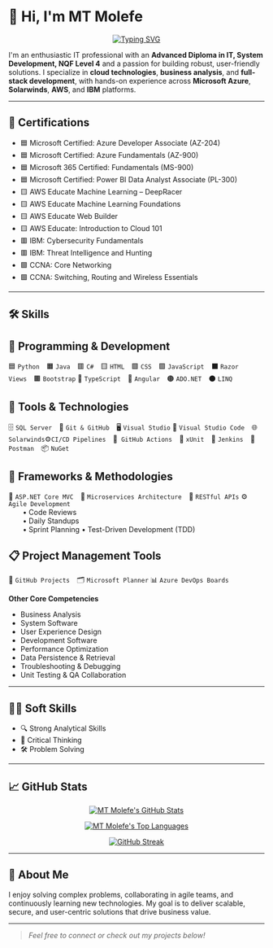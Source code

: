 # 👋 Hi, I'm **MT Molefe**
<p align="center">
  <a href="https://github.com/MT-Molefe">
    <img src="https://readme-typing-svg.demolab.com?font=Fira+Code&weight=600&size=25&pause=1000&color=007BFF&vCenter=true&width=490&lines=Full-stack+developer;APIs;asp.net+MVC;SOLARWINDS;AWS;CCNA;IBM" alt="Typing SVG">
  </a>
</p>

I'm an enthusiastic IT professional with an **Advanced Diploma in IT, System Development, NQF Level 4** and a passion for building robust, user-friendly solutions. I specialize in **cloud technologies**, **business analysis**, and **full-stack development**, with hands-on experience across **Microsoft Azure**, **Solarwinds**, **AWS**, and **IBM** platforms.

---

## 🪪 Certifications

- 🟦 Microsoft Certified: Azure Developer Associate (AZ-204)  
- 🟦 Microsoft Certified: Azure Fundamentals (AZ-900)  
- 🟦 Microsoft 365 Certified: Fundamentals (MS-900)  
- 🟦 Microsoft Certified: Power BI Data Analyst Associate (PL-300)  
- 🟨 AWS Educate Machine Learning – DeepRacer  
- 🟨 AWS Educate Machine Learning Foundations  
- 🟨 AWS Educate Web Builder  
- 🟨 AWS Educate: Introduction to Cloud 101  
- 🟥 IBM: Cybersecurity Fundamentals  
- 🟥 IBM: Threat Intelligence and Hunting  
- 🟩 CCNA: Core Networking  
- 🟩 CCNA: Switching, Routing and Wireless Essentials  

---

## 🛠️ Skills

## 🎨 Programming & Development
🟦 `Python` 🟧 `Java` 🟥 `C#` 🟨 `HTML` 🟩 `CSS` 🟪 `JavaScript` ⬛ `Razor Views` 🟫 `Bootstrap` 🔷 `TypeScript` 🔶 `Angular` 🟤 `ADO.NET` ⚫ `LINQ`

## 🧰 Tools & Technologies
🗄️ `SQL Server` 🔧 `Git & GitHub` 🖥️ `Visual Studio` 📝 `Visual Studio Code` 🌐 `Solarwinds`⚙️`CI/CD Pipelines` 🔄` GitHub Actions` 🧪 `xUnit` 🧰 `Jenkins` 🧵 `Postman` 📦 `NuGet`

## 🧱 Frameworks & Methodologies
🧩 `ASP.NET Core MVC` 🧩 `Microservices Architecture` 🧩 `RESTful APIs` ⚙️ `Agile Development`  
  • Code Reviews  
  • Daily Standups  
  • Sprint Planning
  • Test-Driven Development (TDD)

## 📋 Project Management Tools
📌 `GitHub Projects` 🗂️ `Microsoft Planner` 📊 `Azure DevOps Boards`


**Other Core Competencies**
- Business Analysis  
- System Software  
- User Experience Design  
- Development Software
- Performance Optimization
- Data Persistence & Retrieval
- Troubleshooting & Debugging
- Unit Testing & QA Collaboration

---

## 🧑‍💼 Soft Skills

- 🔍 Strong Analytical Skills  
- 🧠 Critical Thinking  
- 🛠️ Problem Solving  

---

## 📈 GitHub Stats
<p align="center">
  <a href="https://github.com/MTMolefe">
    <img src="https://github-readme-stats.vercel.app/api?username=MTMolefe&show_icons=true&theme=transparent" alt="MT Molefe's GitHub Stats">
  </a>
</p>

<p align="center">
  <a href="https://github.com/MTMolefe">
    <img src="https://github-readme-stats.vercel.app/api/top-langs/?username=MTMolefe&layout=compact&theme=transparent" alt="MT Molefe's Top Languages">
  </a>
</p>

<p align="center">
  <a href="https://github.com/MTMolefe">
    <img src="https://github-readme-streak-stats.herokuapp.com/?user=MTMolefe&theme=transparent" alt="GitHub Streak">
  </a>
</p>


---


## 🚀 About Me

I enjoy solving complex problems, collaborating in agile teams, and continuously learning new technologies. My goal is to deliver scalable, secure, and user-centric solutions that drive business value.

---

> _Feel free to connect or check out my projects below!_
